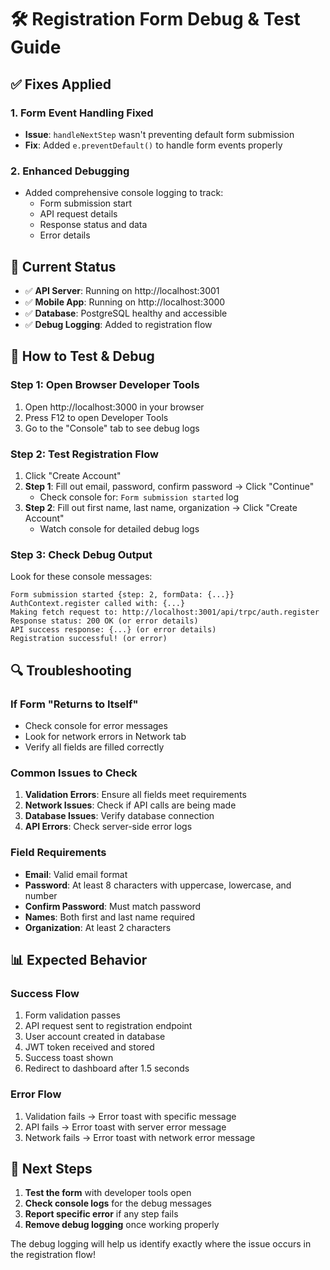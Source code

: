 # 🛠️ Registration Form Debug & Test Guide

## ✅ **Fixes Applied**

### 1. **Form Event Handling Fixed**
- **Issue**: `handleNextStep` wasn't preventing default form submission
- **Fix**: Added `e.preventDefault()` to handle form events properly

### 2. **Enhanced Debugging**
- Added comprehensive console logging to track:
  - Form submission start
  - API request details
  - Response status and data
  - Error details

## 🚀 **Current Status**
- ✅ **API Server**: Running on http://localhost:3001
- ✅ **Mobile App**: Running on http://localhost:3000
- ✅ **Database**: PostgreSQL healthy and accessible
- ✅ **Debug Logging**: Added to registration flow

## 🧪 **How to Test & Debug**

### **Step 1: Open Browser Developer Tools**
1. Open http://localhost:3000 in your browser
2. Press F12 to open Developer Tools
3. Go to the "Console" tab to see debug logs

### **Step 2: Test Registration Flow**
1. Click "Create Account"
2. **Step 1**: Fill out email, password, confirm password → Click "Continue"
   - Check console for: `Form submission started` log
3. **Step 2**: Fill out first name, last name, organization → Click "Create Account"
   - Watch console for detailed debug logs

### **Step 3: Check Debug Output**
Look for these console messages:
```
Form submission started {step: 2, formData: {...}}
AuthContext.register called with: {...}
Making fetch request to: http://localhost:3001/api/trpc/auth.register
Response status: 200 OK (or error details)
API success response: {...} (or error details)
Registration successful! (or error)
```

## 🔍 **Troubleshooting**

### **If Form "Returns to Itself"**
- Check console for error messages
- Look for network errors in Network tab
- Verify all fields are filled correctly

### **Common Issues to Check**
1. **Validation Errors**: Ensure all fields meet requirements
2. **Network Issues**: Check if API calls are being made
3. **Database Issues**: Verify database connection
4. **API Errors**: Check server-side error logs

### **Field Requirements**
- **Email**: Valid email format
- **Password**: At least 8 characters with uppercase, lowercase, and number
- **Confirm Password**: Must match password
- **Names**: Both first and last name required
- **Organization**: At least 2 characters

## 📊 **Expected Behavior**

### **Success Flow**
1. Form validation passes
2. API request sent to registration endpoint
3. User account created in database
4. JWT token received and stored
5. Success toast shown
6. Redirect to dashboard after 1.5 seconds

### **Error Flow**
1. Validation fails → Error toast with specific message
2. API fails → Error toast with server error message
3. Network fails → Error toast with network error message

## 🎯 **Next Steps**

1. **Test the form** with developer tools open
2. **Check console logs** for the debug messages
3. **Report specific error** if any step fails
4. **Remove debug logging** once working properly

The debug logging will help us identify exactly where the issue occurs in the registration flow!